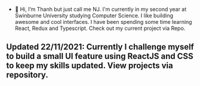 - 👋 Hi, I’m Thanh but just call me NJ. I'm currently in my second year at Swinburne University studying Computer Science. I like building awesome and 
cool interfaces. I have been spending some time learning React, Redux and Typescript. 
Check out my current project via Repo. 

## Updated 22/11/2021: Currently I challenge myself to build a small UI feature using ReactJS and CSS to keep my skills updated. View projects via repository.

